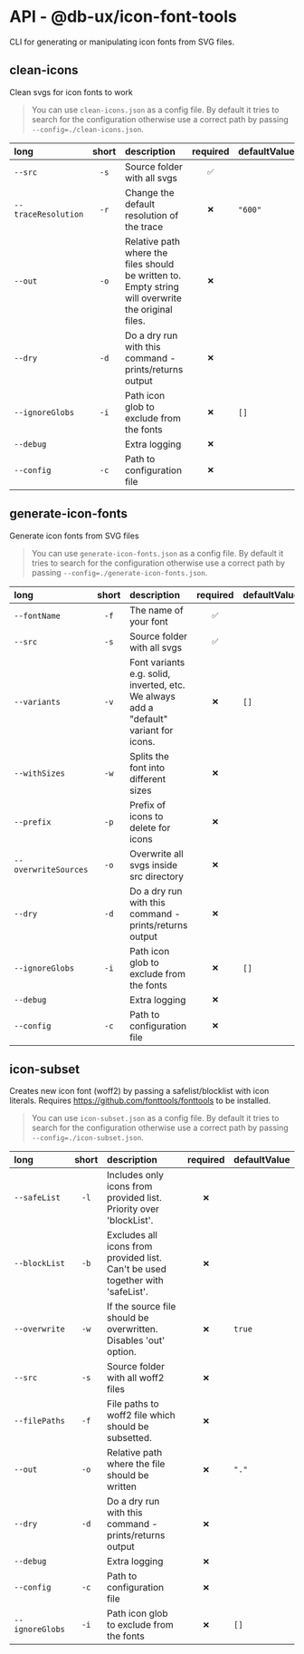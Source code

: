 # API - @db-ux/icon-font-tools

CLI for generating or manipulating icon fonts from SVG files.

## clean-icons

Clean svgs for icon fonts to work

> You can use `clean-icons.json` as a config file.
> By default it tries to search for the configuration otherwise use a correct path by passing `--config=./clean-icons.json`.

| long                | short | description                                                                                         | required | defaultValue |
| :------------------ | :---: | :-------------------------------------------------------------------------------------------------- | :------: | :----------- |
| `--src`             | `-s`  | Source folder with all svgs                                                                         |   `✅`   |              |
| `--traceResolution` | `-r`  | Change the default resolution of the trace                                                          |   `❌`   | `"600"`      |
| `--out`             | `-o`  | Relative path where the files should be written to. Empty string will overwrite the original files. |   `❌`   |              |
| `--dry`             | `-d`  | Do a dry run with this command - prints/returns output                                              |   `❌`   |              |
| `--ignoreGlobs`     | `-i`  | Path icon glob to exclude from the fonts                                                            |   `❌`   | `[]`         |
| `--debug`           |       | Extra logging                                                                                       |   `❌`   |              |
| `--config`          | `-c`  | Path to configuration file                                                                          |   `❌`   |              |

## generate-icon-fonts

Generate icon fonts from SVG files

> You can use `generate-icon-fonts.json` as a config file.
> By default it tries to search for the configuration otherwise use a correct path by passing `--config=./generate-icon-fonts.json`.

| long                 | short | description                                                                           | required | defaultValue |
| :------------------- | :---: | :------------------------------------------------------------------------------------ | :------: | :----------- |
| `--fontName`         | `-f`  | The name of your font                                                                 |   `✅`   |              |
| `--src`              | `-s`  | Source folder with all svgs                                                           |   `✅`   |              |
| `--variants`         | `-v`  | Font variants e.g. solid, inverted, etc. We always add a "default" variant for icons. |   `❌`   | `[]`         |
| `--withSizes`        | `-w`  | Splits the font into different sizes                                                  |   `❌`   |              |
| `--prefix`           | `-p`  | Prefix of icons to delete for icons                                                   |   `❌`   |              |
| `--overwriteSources` | `-o`  | Overwrite all svgs inside src directory                                               |   `❌`   |              |
| `--dry`              | `-d`  | Do a dry run with this command - prints/returns output                                |   `❌`   |              |
| `--ignoreGlobs`      | `-i`  | Path icon glob to exclude from the fonts                                              |   `❌`   | `[]`         |
| `--debug`            |       | Extra logging                                                                         |   `❌`   |              |
| `--config`           | `-c`  | Path to configuration file                                                            |   `❌`   |              |

## icon-subset

Creates new icon font (woff2) by passing a safelist/blocklist with icon literals. Requires <https://github.com/fonttools/fonttools> to be installed.

> You can use `icon-subset.json` as a config file.
> By default it tries to search for the configuration otherwise use a correct path by passing `--config=./icon-subset.json`.

| long            | short | description                                                                    | required | defaultValue |
| :-------------- | :---: | :----------------------------------------------------------------------------- | :------: | :----------- |
| `--safeList`    | `-l`  | Includes only icons from provided list. Priority over 'blockList'.             |   `❌`   |              |
| `--blockList`   | `-b`  | Excludes all icons from provided list. Can't be used together with 'safeList'. |   `❌`   |              |
| `--overwrite`   | `-w`  | If the source file should be overwritten. Disables 'out' option.               |   `❌`   | `true`       |
| `--src`         | `-s`  | Source folder with all woff2 files                                             |   `❌`   |              |
| `--filePaths`   | `-f`  | File paths to woff2 file which should be subsetted.                            |   `❌`   |              |
| `--out`         | `-o`  | Relative path where the file should be written                                 |   `❌`   | `"."`        |
| `--dry`         | `-d`  | Do a dry run with this command - prints/returns output                         |   `❌`   |              |
| `--debug`       |       | Extra logging                                                                  |   `❌`   |              |
| `--config`      | `-c`  | Path to configuration file                                                     |   `❌`   |              |
| `--ignoreGlobs` | `-i`  | Path icon glob to exclude from the fonts                                       |   `❌`   | `[]`         |
